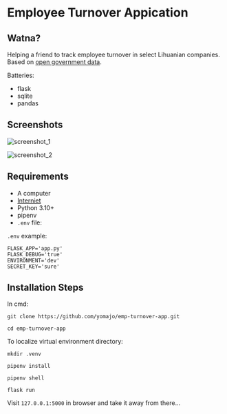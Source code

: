 # Employee Turnover Appication

## Watna?

Helping a friend to track employee turnover in select Lihuanian companies. Based on [open government data](https://atvira.sodra.lt/imones/rinkiniai/index.html).

Batteries:
- flask
- sqlite
- pandas

## Screenshots

![screenshot_1](https://user-images.githubusercontent.com/45366313/225350087-3e1bcadc-ff55-4ac8-94fe-d4d1bbadd10f.png)

![screenshot_2](https://user-images.githubusercontent.com/45366313/225350983-a58f919e-1017-4359-bbcb-854091f419cb.png)


## Requirements

- A computer
- [Interniet](https://pbs.twimg.com/media/C7i3LftVMAE_mKj.jpg)
- Python 3.10+
- pipenv
- `.env` file:

`.env` example:
```
FLASK_APP='app.py'
FLASK_DEBUG='true'
ENVIRONMENT='dev'
SECRET_KEY='sure'
```

## Installation Steps

In cmd:

`git clone https://github.com/yomajo/emp-turnover-app.git`

`cd emp-turnover-app`

To localize virtual environment directory:

`mkdir .venv`

`pipenv install`

`pipenv shell`

`flask run`

Visit `127.0.0.1:5000` in browser and take it away from there...